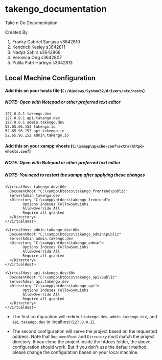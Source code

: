 # takengo_documentation
Take n Go Documentation

Created By
1. Franky Gabriel Sanjaya s3642810
2. Kendrick Kesley s3642811
3. Nadya Safira s3642868
4. Veronica Ong s3642807
5. Yulita Putri Hartoyo s3642813

## Local Machine Configuration

#### Add this on your hosts file (`C:/Windows/System32/drivers/etc/hosts`)
##### NOTE: Open with Notepad or other preferred text editor 
```
127.0.0.1 takengo.dev
127.0.0.1 api.takengo.dev
127.0.0.1 admin.takengo.dev
52.65.96.152 takengo.io
52.65.96.152 api.takengo.io
52.65.96.152 admin.takengo.io
```
#### Add this on your xampp vhosts (`C:\xampp\apache\conf\extra\httpd-vhosts.conf`)
##### NOTE: Open with Notepad or other preferred text editor
##### NOTE: You need to restart the xampp after applying these changes
```
<VirtualHost takengo.dev:80>
  DocumentRoot "C:\xampp\htdocs\takengo_frontend\public"
  ServerAdmin takengo.dev
  <Directory "C:\xampp\htdocs\takengo_frontend">
        Options Indexes FollowSymLinks
        AllowOverride All
        Require all granted
  </Directory>
</VirtualHost>

<VirtualHost admin.takengo.dev:80>
  DocumentRoot "C:\xampp\htdocs\takengo_admin\public"
  ServerAdmin admin.takengo.dev
  <Directory "C:\xampp\htdocs\takengo_admin">
        Options Indexes FollowSymLinks
        AllowOverride All
        Require all granted
  </Directory>
</VirtualHost>

<VirtualHost api.takengo.dev:80>
  DocumentRoot "C:\xampp\htdocs\takengo_api\public"
  ServerAdmin api.takengo.dev
  <Directory "C:\xampp\htdocs\takengo_api">
        Options Indexes FollowSymLinks
        AllowOverride All
        Require all granted
  </Directory>
</VirtualHost>
```

  * The first configuration will redirect `takengo.dev`, `admin.takengo.dev`, and `api.takengo.dev` to localhost (`127.0.0.1`).

  * The second configuration will serve the project based on the requested address. Note that `DocumentRoot` and `Directory` must match the project directory. If you clone the project inside the htdocs folder, the above configuration should work. But if you don't use the default method, please change the configuration based on your local machine.
